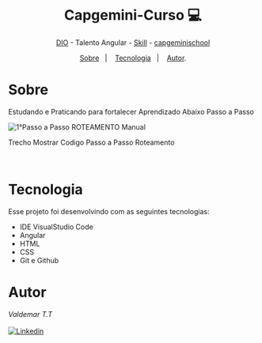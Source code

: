 <h1 align="center"> Capgemini-Curso 💻 </h1>

<p align="center"> <a href="https://web.dio.me/home" target="_blank">DIO</a> - Talento Angular - <a href="https://www.linkedin.com/in/valdemar-teider-5336b394/" target="_blank">Skill</a> - <a href="https://capgeminischool.brazilsouth.cloudapp.azure.com/" target="_blank">capgeminischool</a> </p>

<p align="center">
<a href="#sobre">Sobre</a>&nbsp;&nbsp;&nbsp|&nbsp;&nbsp;&nbsp;
<a href="#tecnologia">Tecnologia</a>&nbsp;&nbsp;&nbsp|&nbsp;&nbsp;&nbsp;
<a href="#autor">Autor</a>.</p>

# Sobre
Estudando e Praticando para fortalecer Aprendizado Abaixo Passo a Passo


![1°Passo a Passo ROTEAMENTO Manual](https://github.com/1985Valdemar/Capgemini-Curso/assets/114195427/a148e479-9fa9-4080-8683-8898f24f21b3)
<p> Trecho Mostrar Codigo Passo a Passo Roteamento</p>

<br>

# Tecnologia

Esse projeto foi desenvolvindo com as seguintes tecnologias:

- IDE VisualStudio Code
- Angular
- HTML
- CSS
- Git e Github

# Autor

_Valdemar T.T_
<br>
<br>
[![Linkedin](https://img.shields.io/badge/VALDEMAR-0077B5?style=for-the-badge&logo=linkedin&logoColor=white)](https://www.linkedin.com/in/valdemar-teider-5336b394/)
